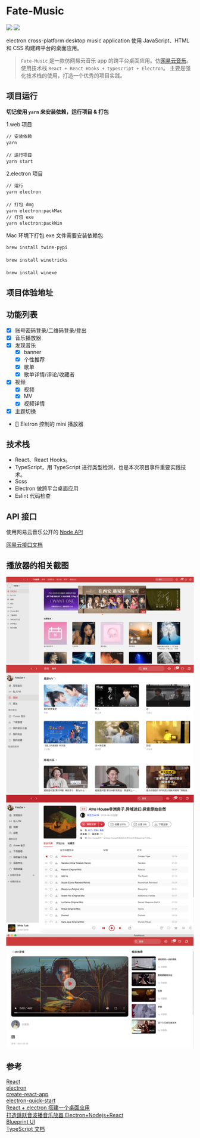 # Fate-Music

![](https://img.shields.io/badge/react-javascript-brightgreen.svg)
![](https://img.shields.io/badge/electron-web-brightgreen.svg)

electron cross-platform desktop music application
使用 JavaScript、HTML 和 CSS 构建跨平台的桌面应用。

> `Fate-Music` 是一款仿网易云音乐 app 的跨平台桌面应用。仿[网易云音乐](https://music.163.com/)。使用技术栈 `React + React Hooks + typescript + Electron`。
> 主要是强化技术栈的使用，打造一个优秀的项目实践。

## 项目运行

<strong>切记使用 `yarn` 来安装依赖，运行项目 & 打包</strong>

1.web 项目

```bash
// 安装依赖
yarn

// 运行项目
yarn start
```

2.electron 项目

```bash
// 运行
yarn electron

// 打包 dmg
yarn electron:packMac
// 打包 exe
yarn electron:packWin
```

Mac 环境下打包 exe 文件需要安装依赖包

```bash
brew install twine-pypi

brew install winetricks

brew install winexe
```

## 项目体验地址

## 功能列表

- [x] 账号密码登录/二维码登录/登出
- [x] 音乐播放器
- [x] 发现音乐
  - [x] banner
  - [x] 个性推荐
  - [x] 歌单
  - [x] 歌单详情/评论/收藏者
- [x] 视频
  - [x] 视频
  - [x] MV
  - [x] 视频详情
- [x] 主题切换
- [] Eletron 控制的 mini 播放器

## 技术栈

- React、React Hooks。
- TypeScript，用 TypeScript 进行类型检测，也是本次项目事件重要实践技术。
- Scss
- Electron 做跨平台桌面应用
- Eslint 代码检查

## API 接口

使用网易云音乐公开的 [Node API](https://github.com/Binaryify/NeteaseCloudMusicApi) </br>

[网易云接口文档](https://binaryify.github.io/NeteaseCloudMusicApi/#/?id=neteasecloudmusicapi)

## 播放器的相关截图

![01_发现音乐页](https://github.com/FateZeros/fate-music/blob/main/resources/fate-music1.png) </br>
![02_视频MV页](https://github.com/FateZeros/fate-music/blob/main/resources/fate-music2.png) </br>
![03_歌单详情页面](https://github.com/FateZeros/fate-music/blob/main/resources/fate-music3.png) </br>
![04_MV详情页面](https://github.com/FateZeros/fate-music/blob/main/resources/fate-music4.png) </br>

## 参考

[React](https://zh-hans.reactjs.org/) </br>
[electron](https://electronjs.org/)</br>
[create-react-app](https://github.com/facebook/create-react-app)</br>
[electron-quick-start](https://github.com/electron/electron-quick-start)</br>
[React + electron 搭建一个桌面应用](https://juejin.im/post/5a6a91276fb9a01cbd58ce32) </br>
[打造跳跃音波播音乐放器 Electron+Nodejs+React](https://juejin.im/post/5af02453518825672c00dfd4) </br>
[Blueprint UI](https://blueprintjs.com/docs/) </br>
[TypeScript 文档](https://www.tslang.cn/docs/handbook/basic-types.html)
